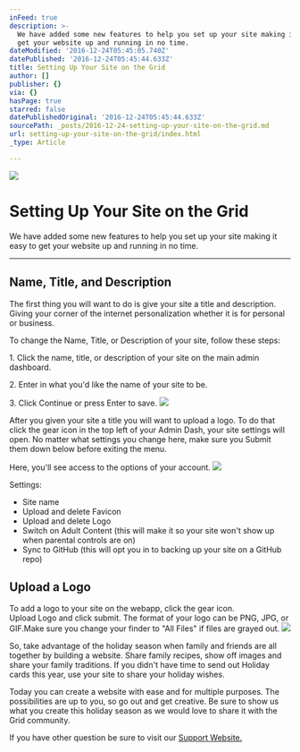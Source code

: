 ```yaml
---
inFeed: true
description: >-
  We have added some new features to help you set up your site making it easy to
  get your website up and running in no time.
dateModified: '2016-12-24T05:45:05.740Z'
datePublished: '2016-12-24T05:45:44.633Z'
title: Setting Up Your Site on the Grid
author: []
publisher: {}
via: {}
hasPage: true
starred: false
datePublishedOriginal: '2016-12-24T05:45:44.633Z'
sourcePath: _posts/2016-12-24-setting-up-your-site-on-the-grid.md
url: setting-up-your-site-on-the-grid/index.html
_type: Article

---
```

![](https://the-grid-user-content.s3-us-west-2.amazonaws.com/fdf26913-b142-44b1-8bcf-241e66ade5dc.gif)

# Setting Up Your Site on the Grid

We have added some new features to help you set up your site making it easy to get your website up and running in no time.

---

## Name, Title, and Description

The first thing you will want to do is give your site a title and description. Giving your corner of the internet personalization whether it is for personal or business.

To change the Name, Title, or Description of your site, follow these steps:

1\. Click the name, title, or description of your site on the main admin dashboard.

2\. Enter in what you'd like the name of your site to be.

3\. Click Continue or press Enter to save.
![](https://the-grid-user-content.s3-us-west-2.amazonaws.com/0ae36463-0a0c-4593-8fb0-d26cb64ec992.gif)

After you given your site a title you will want to upload a logo. To do that click the gear icon in the top left of your Admin Dash, your site settings will open. No matter what settings you change here, make sure you Submit them down below before exiting the menu.

Here, you'll see access to the options of your account.
![](https://the-grid-user-content.s3-us-west-2.amazonaws.com/a9c9b824-c0ef-4d52-9e86-865466805e0a.gif)

Settings:

* Site name
* Upload and delete Favicon
* Upload and delete Logo
* Switch on Adult Content (this will make it so your site won't show up when parental controls are on)
* Sync to GitHub (this will opt you in to backing up your site on a GitHub repo)

## Upload a Logo

To add a logo to your site on the webapp, click the gear icon.  
Upload Logo and click submit. The format of your logo can be PNG, JPG, or GIF.Make sure you change your finder to "All Files" if files are grayed out.
![](https://the-grid-user-content.s3-us-west-2.amazonaws.com/a653ba50-f36c-4c3e-b040-fb6a7022ad08.gif)

So, take advantage of the holiday season when family and friends are all together by building a website. Share family recipes, show off images and share your family traditions. If you didn't have time to send out Holiday cards this year, use your site to share your holiday wishes.

Today you can create a website with ease and for multiple purposes. The possibilities are up to you, so go out and get creative. Be sure to show us what you create this holiday season as we would love to share it with the Grid community.

If you have other question be sure to visit our [Support Website.][0]

[0]: https://support.thegrid.io/